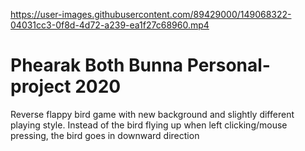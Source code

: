 

https://user-images.githubusercontent.com/89429000/149068322-04031cc3-0f8d-4d72-a239-ea1f27c68960.mp4

# Phearak Both Bunna Personal-project 2020 
Reverse flappy bird game with new background and slightly different playing style. Instead of the bird flying up when left clicking/mouse pressing, the bird goes in downward direction

